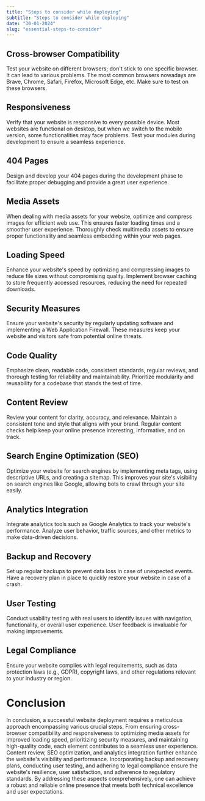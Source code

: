 ```yaml
---
title: "Steps to consider while deploying"
subtitle: "Steps to consider while deploying"
date: "30-01-2024"
slug: "essential-steps-to-consider"
---
```


## Cross-browser Compatibility

Test your website on different browsers; don't stick to one specific browser. It can lead to various problems. The most common browsers nowadays are Brave, Chrome, Safari, Firefox, Microsoft Edge, etc. Make sure to test on these browsers.

## Responsiveness

Verify that your website is responsive to every possible device. Most websites are functional on desktop, but when we switch to the mobile version, some functionalities may face problems. Test your modules during development to ensure a seamless experience.

## 404 Pages

Design and develop your 404 pages during the development phase to facilitate proper debugging and provide a great user experience.

## Media Assets

When dealing with media assets for your website, optimize and compress images for efficient web use. This ensures faster loading times and a smoother user experience. Thoroughly check multimedia assets to ensure proper functionality and seamless embedding within your web pages.

## Loading Speed

Enhance your website's speed by optimizing and compressing images to reduce file sizes without compromising quality. Implement browser caching to store frequently accessed resources, reducing the need for repeated downloads.

## Security Measures

Ensure your website's security by regularly updating software and implementing a Web Application Firewall. These measures keep your website and visitors safe from potential online threats.

## Code Quality

Emphasize clean, readable code, consistent standards, regular reviews, and thorough testing for reliability and maintainability. Prioritize modularity and reusability for a codebase that stands the test of time.

## Content Review

Review your content for clarity, accuracy, and relevance. Maintain a consistent tone and style that aligns with your brand. Regular content checks help keep your online presence interesting, informative, and on track.

## Search Engine Optimization (SEO)

Optimize your website for search engines by implementing meta tags, using descriptive URLs, and creating a sitemap. This improves your site's visibility on search engines like Google, allowing bots to crawl through your site easily.

## Analytics Integration

Integrate analytics tools such as Google Analytics to track your website's performance. Analyze user behavior, traffic sources, and other metrics to make data-driven decisions.

## Backup and Recovery

Set up regular backups to prevent data loss in case of unexpected events. Have a recovery plan in place to quickly restore your website in case of a crash.

## User Testing

Conduct usability testing with real users to identify issues with navigation, functionality, or overall user experience. User feedback is invaluable for making improvements.

## Legal Compliance

Ensure your website complies with legal requirements, such as data protection laws (e.g., GDPR), copyright laws, and other regulations relevant to your industry or region.

# Conclusion

In conclusion, a successful website deployment requires a meticulous approach encompassing various crucial steps. From ensuring cross-browser compatibility and responsiveness to optimizing media assets for improved loading speed, prioritizing security measures, and maintaining high-quality code, each element contributes to a seamless user experience. Content review, SEO optimization, and analytics integration further enhance the website's visibility and performance. Incorporating backup and recovery plans, conducting user testing, and adhering to legal compliance ensure the website's resilience, user satisfaction, and adherence to regulatory standards. By addressing these aspects comprehensively, one can achieve a robust and reliable online presence that meets both technical excellence and user expectations.
